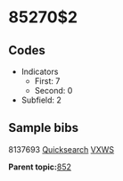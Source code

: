 # 85270$2

## Codes

-   Indicators
    -   First: 7
    -   Second: 0
-   Subfield: 2

## Sample bibs

8137693 [Quicksearch](https://search.library.yale.edu/catalog/8137693) [VXWS](http://prodorbis.library.yale.edu:7014/vxws/GetHoldingsService?bibId=8137693)

**Parent topic:**[852](../../tags/852/852.md)

